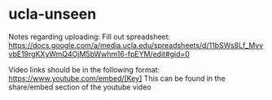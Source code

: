 
# ucla-unseen
Notes regarding uploading:
Fill out spreadsheet:
https://docs.google.com/a/media.ucla.edu/spreadsheets/d/11bSWs8Lf_MvvvbE19rgKXyWmQ4OjM5bWwhm16-fpEYM/edit#gid=0

Video links should be in the following format:
https://www.youtube.com/embed/[Key]
This can be found in the share/embed section of the youtube video


